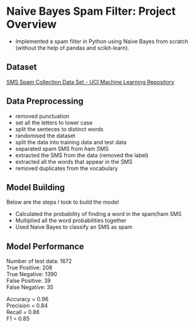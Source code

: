 # Naive Bayes Spam Filter: Project Overview
- Implemented a spam filter in Python using Naive Bayes from scratch (without the help of pandas and scikit-learn).

## Dataset

[SMS Spam Collection Data Set - UCI Machine Learning Repository](https://archive.ics.uci.edu/ml/datasets/sms+spam+collection)

## Data Preprocessing
- removed punctuation
- set all the letters to lower case
- split the senteces to distinct words
- randomised the dataset
- split the data into training data and test data
- separated spam SMS from ham SMS
- extracted the SMS from the data (removed the label)
- extracted all the words that appear in the SMS
- removed duplicates from the vocabulary

## Model Building
Below are the steps I took to build the model
- Calculated the probability of finding a word in the spam/ham SMS
- Multiplied all the word probabilities together
- Used Naive Bayes to classify an SMS as spam

## Model Performance
Number of test data: 1672  
True Positive: 208  
True Negative: 1390  
False Positive: 39  
False Negative: 35  

Accuracy = 0.96  
Precision = 0.84  
Recall = 0.86  
F1 = 0.85  